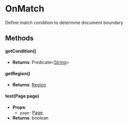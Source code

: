 # OnMatch
Define match condition to determine document boundary
## Methods
#### getCondition()
- **Returns**: Predicate&lt;[String](String.html)&gt;
#### getRegion()
- **Returns**: [Region](Region.html)
#### test(Page page)
- **Props**:
  - `page`- [Page](Page.html)
- **Returns**: boolean
